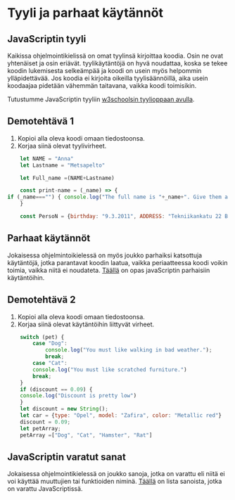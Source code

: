 # Tyyli ja parhaat käytännöt

## JavaScriptin tyyli

Kaikissa ohjelmointikielissä on omat tyylinsä kirjoittaa koodia. Osin ne ovat yhtenäiset ja osin eriävät. tyylikäytäntöjä on hyvä noudattaa, koska se tekee koodin lukemisesta selkeämpää ja koodi on usein myös helpommin ylläpidettävää. Jos koodia ei kirjoita oikeilla tyylisäännöillä, aika usein koodaajaa pidetään vähemmän taitavana, vaikka koodi toimisikin.

Tutustumme JavaScriptin tyyliin [w3schoolsin tyylioppaan avulla](https://www.w3schools.com/js/js_conventions.asp)<base target="_blank">.

## Demotehtävä 1

1. Kopioi alla oleva koodi omaan tiedostoonsa.
2. Korjaa siinä olevat tyylivirheet.

````js
    let NAME = "Anna"
    let Lastname = "Metsapelto"

    let Full_name =(NAME+Lastname)

    const print-name = (_name) => {
if (_name==="") { console.log("The full name is "+_name+". Give them a hearty welcome with a really long line of text.")}
    }

    const PersoN = {birthday: "9.3.2011", ADDRESS: "Tekniikankatu 22 B 6, 33720 Tampere", SChool: "Etelä-Hervannan koulu"}
````

## Parhaat käytännöt

Jokaisessa ohjelmintoikielessä on myös joukko parhaiksi katsottuja käytäntöjä, jotka parantavat koodin laatua, vaikka periaatteessa koodi voikin toimia, vaikka niitä ei noudateta. [Täällä](https://www.w3schools.com/js/js_best_practices.asp)<base target="_blank"> on opas javaScriptin parhaisiin käytäntöihin.

## Demotehtävä 2

1. Kopioi alla oleva koodi omaan tiedostoonsa.
2. Korjaa siinä olevat käytäntöihin liittyvät virheet.

````js
    switch (pet) {
        case "Dog":
            console.log("You must like walking in bad weather.");
            break;
        case "Cat":
        console.log("You must like scratched furniture.")
        break;
    }
    if (discount == 0.09) {
    console.log("Discount is pretty low")
    }
    let discount = new String();
    let car = {type: "Opel", model: "Zafira", color: "Metallic red"}
    discount = 0.09;
    let petArray;
    petArray =["Dog", "Cat", "Hamster", "Rat"]

````

## JavaScriptin varatut sanat

Jokaisessa ohjelmointikielessä on joukko sanoja, jotka on varattu eli niitä ei voi käyttää muuttujien tai funktioiden niminä. [Täällä](https://www.w3schools.com/js/js_reserved.asp)<base target="_blank"> on lista sanoista, jotka on varattu JavaScriptissä.